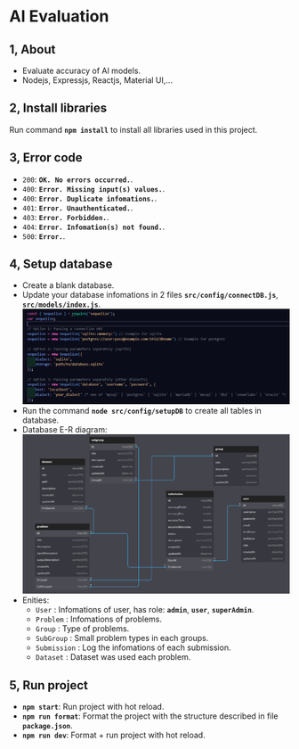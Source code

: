 # AI Evaluation

## 1, About

- Evaluate accuracy of AI models.
- Nodejs, Expressjs, Reactjs, Material UI,...

## 2, Install libraries

Run command **```npm install```** to install all libraries used in this project.

## 3, Error code

- ```200```: **```OK. No errors occurred.```**.
- ```400```: **```Error. Missing input(s) values.```**.
- ```400```: **```Error. Duplicate infomations.```**.
- ```401```: **```Error. Unauthenticated.```**.
- ```403```: **```Error. Forbidden.```**.
- ```404```: **```Error. Infomation(s) not found.```**.
- ```500```: **```Error.```**.

## 4, Setup database

- Create a blank database.
- Update your database infomations in 2 files **```src/config/connectDB.js```**, **```src/models/index.js```**.
![Connect to database!](./assets/connect_database.png "Connect to database")
- Run the command **```node src/config/setupDB```** to create all tables in database.
- Database E-R diagram:![ERD!](./assets/ERD.png "ERD")
- Enities:
  - ```User``` : Infomations of user, has role: **```admin```**, **```user```**, **```superAdmin```**.
  - ```Problem``` : Infomations of problems.
  - ```Group``` : Type of problems.
  - ```SubGroup``` : Small problem types in each groups.
  - ```Submission``` : Log the infomations of each submission.
  - ```Dataset``` : Dataset was used each problem.

## 5, Run project

- **```npm start```**: Run project with hot reload.
- **```npm run format```**: Format the project with the structure described in file **```package.json```**.
- **```npm run dev```**: Format + run project with hot reload.
